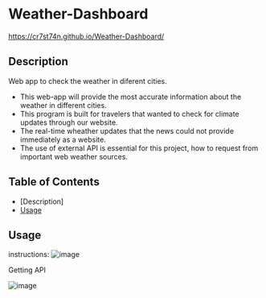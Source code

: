 # Weather-Dashboard
https://cr7st74n.github.io/Weather-Dashboard/
## Description

Web app to check the weather in diferent cities.

- This web-app will provide the most accurate information about the weather in different cities. 
- This program is built for travelers that wanted to check for climate updates through our website.
- The real-time wheather updates that the news could not provide immediately as a website. 
- The use of external API is essential for this project, how to request from important web weather sources.

## Table of Contents

- [Description]
- [Usage](#usage)

## Usage
instructions:
![image](https://user-images.githubusercontent.com/34308684/178416186-e67bf982-cb90-42cd-ac43-54881f839953.png)

Getting API

![image](https://user-images.githubusercontent.com/34308684/178416266-f1270aaf-f37d-4f39-bb08-952313abbf29.png)
